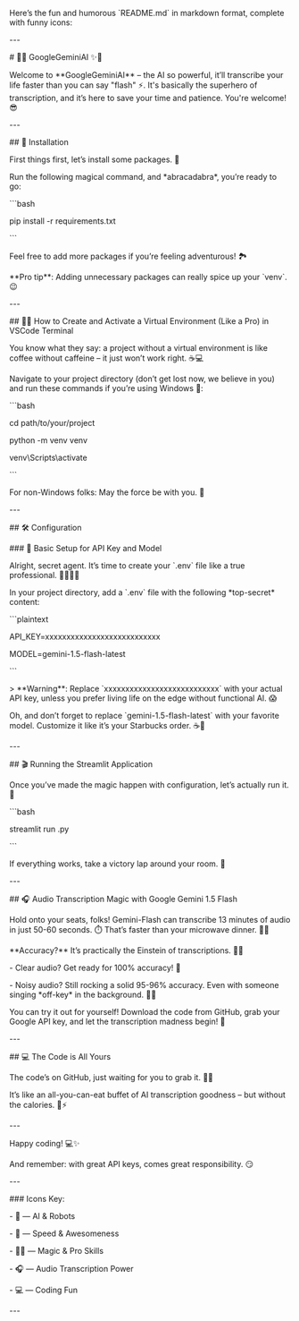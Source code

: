 Here’s the fun and humorous \`README.md\` in markdown format, complete with funny icons:

\---

\# 🤖✨ GoogleGeminiAI ✨🤖

Welcome to \*\*GoogleGeminiAI\*\* – the AI so powerful, it’ll transcribe your life faster than you can say "flash" ⚡. It's basically the superhero of transcription, and it’s here to save your time and patience. You're welcome! 😎

\---

\## 🚀 Installation

First things first, let’s install some packages. 🎒

Run the following magical command, and \*abracadabra\*, you’re ready to go:

\`\`\`bash

pip install -r requirements.txt

\`\`\`

Feel free to add more packages if you’re feeling adventurous! 🏞️

\*\*Pro tip\*\*: Adding unnecessary packages can really spice up your \`venv\`. 😉

\---

\## 🧙‍♂️ How to Create and Activate a Virtual Environment (Like a Pro) in VSCode Terminal

You know what they say: a project without a virtual environment is like coffee without caffeine – it just won’t work right. ☕💻

Navigate to your project directory (don’t get lost now, we believe in you) and run these commands if you’re using Windows 🏰:

\`\`\`bash

cd path/to/your/project

python -m venv venv

venv\\Scripts\\activate

\`\`\`

For non-Windows folks: May the force be with you. 💫

\---

\## 🛠️ Configuration

\### 📜 Basic Setup for API Key and Model

Alright, secret agent. It’s time to create your \`.env\` file like a true professional. 👨‍💻👩‍💻

In your project directory, add a \`.env\` file with the following \*top-secret\* content:

\`\`\`plaintext

API\_KEY=xxxxxxxxxxxxxxxxxxxxxxxxxxx

MODEL=gemini-1.5-flash-latest

\`\`\`

\> \*\*Warning\*\*: Replace \`xxxxxxxxxxxxxxxxxxxxxxxxxxx\` with your actual API key, unless you prefer living life on the edge without functional AI. 😱

Oh, and don’t forget to replace \`gemini-1.5-flash-latest\` with your favorite model. Customize it like it’s your Starbucks order. ☕🌟

\---

\## 🎬 Running the Streamlit Application

Once you’ve made the magic happen with configuration, let’s actually run it. 💨

\`\`\`bash

streamlit run .py

\`\`\`

If everything works, take a victory lap around your room. 🏅

\---

\## 🎧 Audio Transcription Magic with Google Gemini 1.5 Flash

Hold onto your seats, folks! Gemini-Flash can transcribe 13 minutes of audio in just 50-60 seconds. ⏱️ That’s faster than your microwave dinner. 🍕🚀

\*\*Accuracy?\*\* It’s practically the Einstein of transcriptions. 🧠💡

\- Clear audio? Get ready for 100% accuracy! 🎯

\- Noisy audio? Still rocking a solid 95-96% accuracy. Even with someone singing \*off-key\* in the background. 🎤🎵

You can try it out for yourself! Download the code from GitHub, grab your Google API key, and let the transcription madness begin! 🕺

\---

\## 💻 The Code is All Yours

The code’s on GitHub, just waiting for you to grab it. 🦄✨

It’s like an all-you-can-eat buffet of AI transcription goodness – but without the calories. 🍔⚡

\---

Happy coding! 💻✨

And remember: with great API keys, comes great responsibility. 😏

\---

\### Icons Key:

\- 🤖 — AI & Robots

\- 🚀 — Speed & Awesomeness

\- 🧙‍♂️ — Magic & Pro Skills

\- 🎧 — Audio Transcription Power

\- 💻 — Coding Fun

\---
